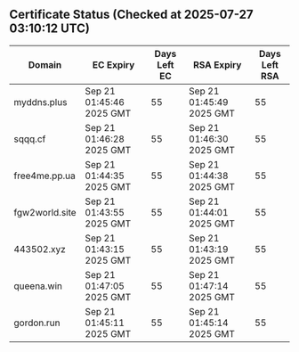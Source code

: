 ## Certificate Status (Checked at 2025-07-27 03:10:12 UTC)
| Domain | EC Expiry | Days Left EC | RSA Expiry | Days Left RSA |
|--------|-----------|-------------|------------|--------------|
| myddns.plus | Sep 21 01:45:46 2025 GMT | 55 | Sep 21 01:45:49 2025 GMT | 55 |
| sqqq.cf | Sep 21 01:46:28 2025 GMT | 55 | Sep 21 01:46:30 2025 GMT | 55 |
| free4me.pp.ua | Sep 21 01:44:35 2025 GMT | 55 | Sep 21 01:44:38 2025 GMT | 55 |
| fgw2world.site | Sep 21 01:43:55 2025 GMT | 55 | Sep 21 01:44:01 2025 GMT | 55 |
| 443502.xyz | Sep 21 01:43:15 2025 GMT | 55 | Sep 21 01:43:19 2025 GMT | 55 |
| queena.win | Sep 21 01:47:05 2025 GMT | 55 | Sep 21 01:47:14 2025 GMT | 55 |
| gordon.run | Sep 21 01:45:11 2025 GMT | 55 | Sep 21 01:45:14 2025 GMT | 55 |

